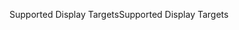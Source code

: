 <span data-ttu-id="dca47-101">Supported Display Targets</span><span class="sxs-lookup"><span data-stu-id="dca47-101">Supported Display Targets</span></span>
